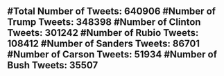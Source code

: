 #Total Number of Tweets: 640906 
#Number of Trump Tweets: 348398
#Number of Clinton Tweets: 301242
#Number of Rubio Tweets: 108412
#Number of Sanders Tweets: 86701
#Number of Carson Tweets: 51934
#Number of Bush Tweets: 35507
---
